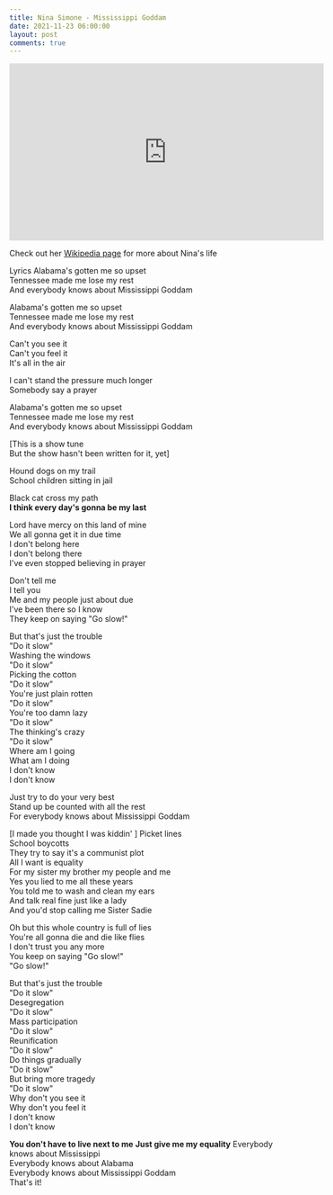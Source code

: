 ```yaml
---
title: Nina Simone - Mississippi Goddam
date: 2021-11-23 06:00:00
layout: post
comments: true
---
```


<iframe width="560" height="315" src="https://www.youtube.com/embed/LJ25-U3jNWM" title="YouTube video player" frameborder="0" allow="accelerometer; autoplay; clipboard-write; encrypted-media; gyroscope; picture-in-picture" allowfullscreen></iframe>




Check out her [Wikipedia page](https://en.wikipedia.org/wiki/Nina_Simone) for more about Nina's life

Lyrics
Alabama's gotten me so upset  
Tennessee made me lose my rest  
And everybody knows about Mississippi Goddam

Alabama's gotten me so upset  
Tennessee made me lose my rest  
And everybody knows about Mississippi Goddam

Can't you see it  
Can't you feel it  
It's all in the air

I can't stand the pressure much longer  
Somebody say a prayer  

Alabama's gotten me so upset  
Tennessee made me lose my rest  
And everybody knows about Mississippi Goddam

[This is a show tune  
But the show hasn't been written for it, yet]

Hound dogs on my trail  
School children sitting in jail

Black cat cross my path  
**I think every day's gonna be my last**

Lord have mercy on this land of mine  
We all gonna get it in due time  
I don't belong here  
I don't belong there  
I've even stopped believing in prayer

Don't tell me  
I tell you  
Me and my people just about due  
I've been there so I know  
They keep on saying "Go slow!"  

But that's just the trouble  
"Do it slow"  
Washing the windows  
"Do it slow"  
Picking the cotton  
"Do it slow"  
You're just plain rotten  
"Do it slow"  
You're too damn lazy  
"Do it slow"  
The thinking's crazy  
"Do it slow"  
Where am I going  
What am I doing  
I don't know  
I don't know  

Just try to do your very best  
Stand up be counted with all the rest  
For everybody knows about Mississippi Goddam  

[I made you thought I was kiddin' ]
Picket lines  
School boycotts  
They try to say it's a communist plot  
All I want is equality  
For my sister my brother my people and me  
Yes you lied to me all these years  
You told me to wash and clean my ears  
And talk real fine just like a lady  
And you'd stop calling me Sister Sadie  

Oh but this whole country is full of lies  
You're all gonna die and die like flies  
I don't trust you any more  
You keep on saying "Go slow!"  
"Go slow!"  

But that's just the trouble  
"Do it slow"  
Desegregation  
"Do it slow"  
Mass participation  
"Do it slow"  
Reunification  
"Do it slow"  
Do things gradually  
"Do it slow"  
But bring more tragedy  
"Do it slow"  
Why don't you see it  
Why don't you feel it  
I don't know  
I don't know  

**You don't have to live next to me**
**Just give me my equality**
Everybody knows about Mississippi  
Everybody knows about Alabama  
Everybody knows about Mississippi Goddam  
That's it!